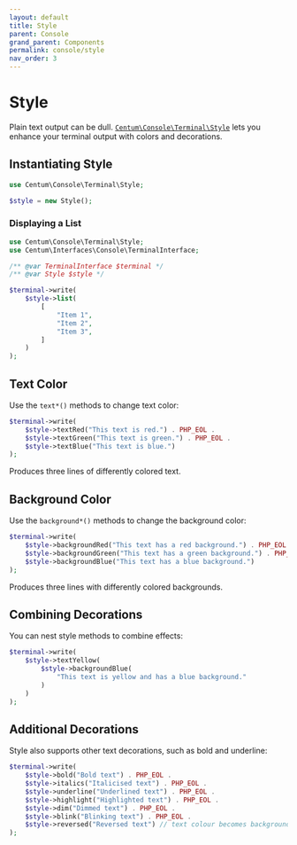 ```yaml
---
layout: default
title: Style
parent: Console
grand_parent: Components
permalink: console/style
nav_order: 3
---
```




# Style

Plain text output can be dull.
[`Centum\Console\Terminal\Style`](https://github.com/SidRoberts/centum/blob/development/src/Console/Terminal/Style.php) lets you enhance your terminal output with colors and decorations.



## Instantiating Style

```php
use Centum\Console\Terminal\Style;

$style = new Style();
```



### Displaying a List

```php
use Centum\Console\Terminal\Style;
use Centum\Interfaces\Console\TerminalInterface;

/** @var TerminalInterface $terminal */
/** @var Style $style */

$terminal->write(
    $style->list(
        [
            "Item 1",
            "Item 2",
            "Item 3",
        ]
    )
);
```



## Text Color

Use the `text*()` methods to change text color:

```php
$terminal->write(
    $style->textRed("This text is red.") . PHP_EOL .
    $style->textGreen("This text is green.") . PHP_EOL .
    $style->textBlue("This text is blue.")
);
```

Produces three lines of differently colored text.



## Background Color

Use the `background*()` methods to change the background color:

```php
$terminal->write(
    $style->backgroundRed("This text has a red background.") . PHP_EOL .
    $style->backgroundGreen("This text has a green background.") . PHP_EOL .
    $style->backgroundBlue("This text has a blue background.")
);
```

Produces three lines with differently colored backgrounds.



## Combining Decorations

You can nest style methods to combine effects:

```php
$terminal->write(
    $style->textYellow(
        $style->backgroundBlue(
            "This text is yellow and has a blue background."
        )
    )
);
```



## Additional Decorations

Style also supports other text decorations, such as bold and underline:

```php
$terminal->write(
    $style->bold("Bold text") . PHP_EOL .
    $style->italics("Italicised text") . PHP_EOL .
    $style->underline("Underlined text") . PHP_EOL .
    $style->highlight("Highlighted text") . PHP_EOL .
    $style->dim("Dimmed text") . PHP_EOL .
    $style->blink("Blinking text") . PHP_EOL .
    $style->reversed("Reversed text") // text colour becomes background colour, background colour becomes text colour
);
```
